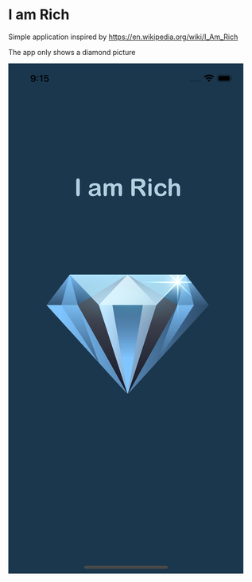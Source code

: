 # I am Rich

Simple application inspired by https://en.wikipedia.org/wiki/I_Am_Rich

The app only shows a diamond picture

![screenshot](https://github.com/KSamardzhiev/ios-i-am-rich-app/blob/main/screenshots/main-screen.png?raw=true)